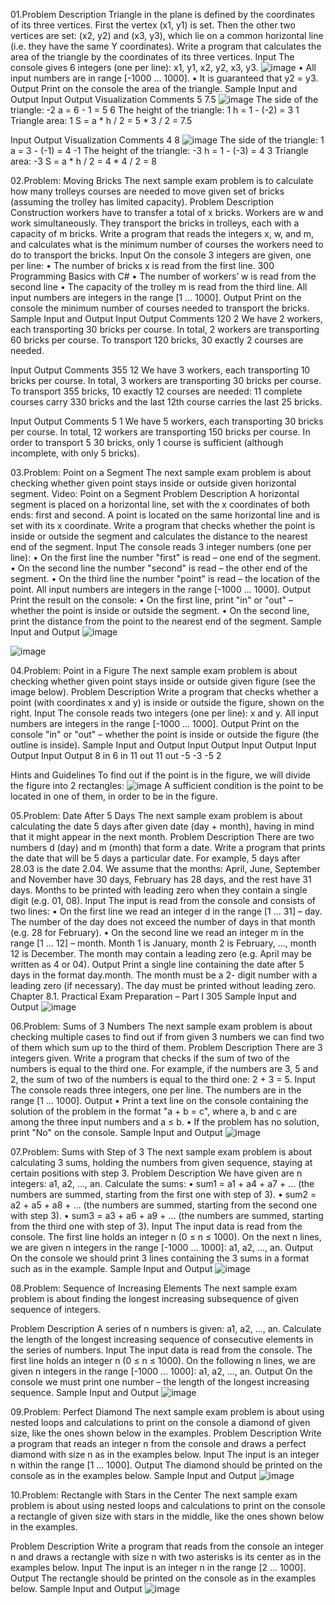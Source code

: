 01.Problem Description
Triangle in the plane is defined by the coordinates of its three vertices. First the vertex (x1, y1) is set. 
Then the other two vertices are set: (x2, y2) and (x3, y3), which lie on a common horizontal line (i.e. 
they have the same Y coordinates). Write a program that calculates the area of the triangle by the 
coordinates of its three vertices.
Input
The console gives 6 integers (one per line): x1, y1, x2, y2, x3, y3. ![image](https://github.com/Sasho80/8.1.ExamPreparation-PartI/assets/7139995/ee54bd81-dc4b-4395-a775-cb57cdd7ab90)
• All input numbers are in range [-1000 … 1000].
• It is guaranteed that y2 = y3.
Output
Print on the console the area of the triangle.
Sample Input and Output
Input Output Visualization                                                                                                      Comments 
5     7.5    ![image](https://github.com/Sasho80/8.1.ExamPreparation-PartI/assets/7139995/d5bea326-3c99-4753-bbd6-bf451d0a9bb1) The side of the triangle:
-2                                                                                                                                a = 6 - 1 = 5
6                                                                                                                               The height of the triangle:
1                                                                                                                                h = 1 - (-2) = 3
1                                                                                                                                Triangle area:
1                                                                                                                                S = a * h / 2 = 5 * 3 / 2 = 7.5
                                                                                                                                
Input Output Visualization                                                                                                       Comments 
4     8      ![image](https://github.com/Sasho80/8.1.ExamPreparation-PartI/assets/7139995/96e48ab9-e974-4c3c-b06e-c03600724e8c)  The side of the triangle:
1                                                                                                                                a = 3 - (-1) = 4
-1                                                                                                                               The height of the triangle:
-3                                                                                                                               h = 1 - (-3) = 4
3                                                                                                                                Triangle area:
-3                                                                                                                               S = a * h / 2 = 4 * 4 / 2 = 8

02.Problem: Moving Bricks
The next sample exam problem is to calculate how many trolleys courses are needed to move given 
set of bricks (assuming the trolley has limited capacity).
Problem Description
Construction workers have to transfer a total of x bricks. Workers are w and work simultaneously. 
They transport the bricks in trolleys, each with a capacity of m bricks. Write a program that reads the 
integers x, w, and m, and calculates what is the minimum number of courses the workers need to do 
to transport the bricks.
Input
On the console 3 integers are given, one per line:
• The number of bricks x is read from the first line.
300 Programming Basics with C#
• The number of workers’ w is read from the second line
• The capacity of the trolley m is read from the third line.
All input numbers are integers in the range [1 … 1000].
Output
Print on the console the minimum number of courses needed to transport the bricks.
Sample Input and Output
Input Output Comments 
120   2      We have 2 workers, each transporting 30 bricks per course. In total,
2            workers are transporting 60 bricks per course. To transport 120 bricks,
30           exactly 2 courses are needed.

Input Output Comments 
355   12     We have 3 workers, each transporting 10 bricks per course. In total, 
3            workers are transporting 30 bricks per course. To transport 355 bricks, 
10           exactly 12 courses are needed: 11 complete courses carry 330 bricks and 
             the last 12th course carries the last 25 bricks.

Input Output Comments 
5     1      We have 5 workers, each transporting 30 bricks per course. In total,
12           workers are transporting 150 bricks per course. In order to transport 5
30           bricks, only 1 course is sufficient (although incomplete, with only 5 bricks).

03.Problem: Point on a Segment
The next sample exam problem is about checking whether given point stays inside or outside given 
horizontal segment.
Video: Point on a Segment
Problem Description
A horizontal segment is placed on a horizontal line, set with the x coordinates of both ends: first and
second. A point is located on the same horizontal line and is set with its x coordinate. Write a program 
that checks whether the point is inside or outside the segment and calculates the distance to the 
nearest end of the segment.
Input
The console reads 3 integer numbers (one per line):
• On the first line the number "first" is read – one end of the segment.
• On the second line the number "second" is read – the other end of the segment.
• On the third line the number "point" is read – the location of the point.
All input numbers are integers in the range [-1000 … 1000].
Output
Print the result on the console:
• On the first line, print "in" or "out" – whether the point is inside or outside the segment.
• On the second line, print the distance from the point to the nearest end of the segment.
Sample Input and Output
![image](https://github.com/Sasho80/8.1.ExamPreparation-PartI/assets/7139995/2249a41a-80b7-4c28-ae95-fcdfcf367907)

![image](https://github.com/Sasho80/8.1.ExamPreparation-PartI/assets/7139995/b1d9ec76-b321-4ef2-ad69-82f3ac70f2fb)

04.Problem: Point in a Figure
The next sample exam problem is about checking whether given point stays inside or outside given 
figure (see the image below).
Problem Description
Write a program that checks whether a point (with coordinates
x and y) is inside or outside the figure, shown on the right.
Input
The console reads two integers (one per line): x and y.
All input numbers are integers in the range [-1000 … 1000].
Output
Print on the console "in" or "out" – whether the point is inside or outside the figure (the outline is 
inside).
Sample Input and Output
Input Output Input Output Input Output Input Output 
8     in       6    in     11   out      11   out
-5            -3           -5             2

Hints and Guidelines
To find out if the point is in the figure, we will divide the figure into 2 rectangles:
![image](https://github.com/Sasho80/8.1.ExamPreparation-PartI/assets/7139995/ca208a30-4a77-49a2-8669-88f42baf869a)
A sufficient condition is the point to be located in one of them, in order to be in the figure.

05.Problem: Date After 5 Days
The next sample exam problem is about calculating the date 5 days after given date (day + month), 
having in mind that it might appear in the next month.
Problem Description
There are two numbers d (day) and m (month) that form a date. Write a program that prints the date 
that will be 5 days a particular date. For example, 5 days after 28.03 is the date 2.04. We assume that 
the months: April, June, September and November have 30 days, February has 28 days, and the rest 
have 31 days. Months to be printed with leading zero when they contain a single digit (e.g. 01, 08).
Input
The input is read from the console and consists of two lines:
• On the first line we read an integer d in the range [1 … 31] – day. The number of the day does 
not exceed the number of days in that month (e.g. 28 for February).
• On the second line we read an integer m in the range [1 … 12] – month. Month 1 is January, 
month 2 is February, …, month 12 is December. The month may contain a leading zero (e.g. 
April may be written as 4 or 04).
Output
Print a single line containing the date after 5 days in the format day.month. The month must be a 2-
digit number with a leading zero (if necessary). The day must be printed without leading zero.
Chapter 8.1. Practical Exam Preparation – Part I 305
Sample Input and Output
![image](https://github.com/Sasho80/8.1.ExamPreparation-PartI/assets/7139995/e92337d6-a7f4-4e44-b8b9-90a7df078efb)

06.Problem: Sums of 3 Numbers
The next sample exam problem is about checking multiple cases to find out if from given 3 numbers 
we can find two of them which sum up to the third of them.
Problem Description
There are 3 integers given. Write a program that checks if the sum of two of the numbers is equal to 
the third one. For example, if the numbers are 3, 5 and 2, the sum of two of the numbers is equal to 
the third one: 2 + 3 = 5.
Input
The console reads three integers, one per line. The numbers are in the range [1 … 1000].
Output
• Print a text line on the console containing the solution of the problem in the format 
"a + b = c", where a, b and c are among the three input numbers and a ≤ b.
• If the problem has no solution, print "No" on the console.
Sample Input and Output
![image](https://github.com/Sasho80/8.1.ExamPreparation-PartI/assets/7139995/4df5ea6d-2a77-48aa-8f43-3dfbde241dbc)

07.Problem: Sums with Step of 3
The next sample exam problem is about calculating 3 sums, holding the numbers from given sequence, 
staying at certain positions with step 3.
Problem Description
We have given are n integers: a1, a2, …, an. Calculate the sums:
• sum1 = a1 + a4 + a7 + … (the numbers are summed, starting from the first one with step of 3).
• sum2 = a2 + a5 + a8 + … (the numbers are summed, starting from the second one with step 3).
• sum3 = a3 + a6 + a9 + … (the numbers are summed, starting from the third one with step of 3).
Input
The input data is read from the console. The first line holds an integer n (0 ≤ n ≤ 1000). On the next
n lines, we are given n integers in the range [-1000 … 1000]: a1, a2, …, an.
Output
On the console we should print 3 lines containing the 3 sums in a format such as in the example.
Sample Input and Output
![image](https://github.com/Sasho80/8.1.ExamPreparation-PartI/assets/7139995/aa16431f-2820-49ba-ab31-8f3d4fe5abca)

08.Problem: Sequence of Increasing Elements
The next sample exam problem is about finding the longest increasing subsequence of given sequence 
of integers.

Problem Description
A series of n numbers is given: a1, a2, …, an. Calculate the length of the longest increasing sequence
of consecutive elements in the series of numbers.
Input
The input data is read from the console. The first line holds an integer n (0 ≤ n ≤ 1000). On the 
following n lines, we are given n integers in the range [-1000 … 1000]: a1, a2, …, an.
Output
On the console we must print one number – the length of the longest increasing sequence.
Sample Input and Output
![image](https://github.com/Sasho80/8.1.ExamPreparation-PartI/assets/7139995/fdb11666-2634-48c6-b74b-547a284c9c9e)

09.Problem: Perfect Diamond
The next sample exam problem is about using nested loops and calculations to print on the console a 
diamond of given size, like the ones shown below in the examples.
Problem Description
Write a program that reads an integer n from the console and draws a perfect diamond with size n as 
in the examples below.
Input
The input is an integer n within the range [1 … 1000].
Output
The diamond should be printed on the console as in the examples below.
Sample Input and Output
![image](https://github.com/Sasho80/8.1.ExamPreparation-PartI/assets/7139995/15c77926-99f1-4855-99d2-6d1a19b14bb0)

10.Problem: Rectangle with Stars in the Center
The next sample exam problem is about using nested loops and calculations to print on the console a 
rectangle of given size with stars in the middle, like the ones shown below in the examples.

Problem Description
Write a program that reads from the console an integer n and draws a rectangle with size n with two 
asterisks is its center as in the examples below.
Input
The input is an integer n in the range [2 … 1000].
Output
The rectangle should be printed on the console as in the examples below.
Sample Input and Output
![image](https://github.com/Sasho80/8.1.ExamPreparation-PartI/assets/7139995/32c01420-b2b5-4767-910d-6463e48538e6)

